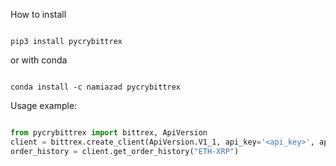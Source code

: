 How to install

```

pip3 install pycrybittrex

```

or with conda

```

conda install -c namiazad pycrybittrex

```

Usage example:

```python

from pycrybittrex import bittrex, ApiVersion
client = bittrex.create_client(ApiVersion.V1_1, api_key='<api_key>', api_secret='<api_secret>')
order_history = client.get_order_history("ETH-XRP")

```







